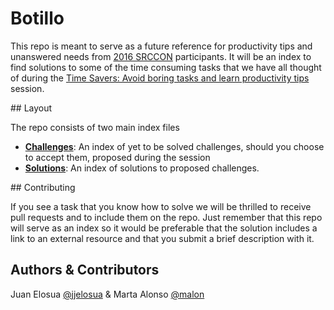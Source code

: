 # Botillo

This repo is meant to serve as a future reference for productivity tips and unanswered needs from [2016 SRCCON](http://srccon.org/) participants. It will be an index to find solutions to some of the time consuming tasks that we have all thought of during the [Time Savers: Avoid boring tasks and learn productivity tips](http://schedule.srccon.org/#_session-tips-tricks) session.

## Layout

The repo consists of two main index files

* **[Challenges](challenges.md)**: An index of yet to be solved challenges, should you choose to accept them, proposed during the session
* **[Solutions](solutions.md)**: An index of solutions to proposed challenges.

## Contributing

If you see a task that you know how to solve we will be thrilled to receive pull requests and to include them on the repo. Just remember that this repo will serve as an index so it would be preferable that the solution includes a link to an external resource and that you submit a brief description with it.

## Authors & Contributors

Juan Elosua [@jjelosua](https://github.com/jjelosua) & Marta Alonso [@malon](https://github.com/malon)
